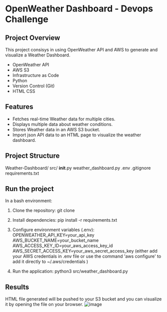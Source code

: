# OpenWeather Dashboard  - Devops Challenge
## Project Overview 
This project consisys in using OpenWeather API and AWS to generate and visualize a Weather Dashboard. 
 - OpenWeather API
 - AWS S3
 - Infrastructure as Code
 - Python
 - Version Control (Git) 
 - HTML CSS

## Features 
- Fetches real-time Weather data for multiple cities.
- Displays multiple data about weather conditions.
- Stores Weather data in an AWS S3 bucket.
- Import json API data to an HTML page to visualize the weather dashboard.

## Project Structure 

Weather-Dashboard/
  src/
    __init__.py
    weather_dashboard.py
  .env
  .gitignore
  requirements.txt

## Run the project 
In a bash environment: 
1. Clone the repository:
git clone 

3. Install dependencies:
pip install -r requirements.txt

4. Configure environment variables (.env):
OPENWEATHER_API_KEY=your_api_key
AWS_BUCKET_NAME=your_bucket_name
AWS_ACCESS_KEY_ID=your_aws_access_key_id
AWS_SECRET_ACCESS_KEY=your_aws_secret_access_key
(either add your AWS credentials in .env file or use the command 'aws configure' to add it directly to ~/.aws/credentials )

5. Run the application:
python3 src/weather_dashboard.py

## Results 
HTML file generated will be pushed to your S3 bucket and you can visualize it by opening the file on your browser. 
![image](https://github.com/user-attachments/assets/326b8335-8e0a-4a6d-89b5-269250684466)


